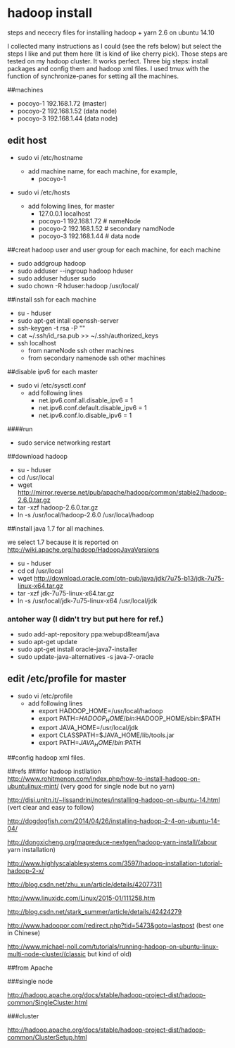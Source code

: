 # hadoop install
steps and nececry files for installing hadoop + yarn 2.6 on ubuntu 14.10

I collected many instructions as I could (see the refs below) but select the steps I like and put them here (It is kind of like cherry pick). Those steps are tested on my hadoop cluster. It works perfect.
Three big steps: install packages and config them and hadoop xml files. I used tmux with the function of synchronize-panes for setting all the machines.

##machines
* pocoyo-1 192.168.1.72 (master)
* pocoyo-2 192.168.1.52 (data node)
* pocoyo-3 192.168.1.44 (data node)

## edit host
* sudo vi /etc/hostname
  - add machine name, for each machine, for example,
    - pocoyo-1

* sudo vi /etc/hosts
  - add folowing lines, for  master
    - 127.0.0.1 localhost
    - pocoyo-1 192.168.1.72 # nameNode
    - pocoyo-2 192.168.1.52 # secondary namdNode
    - pocoyo-3 192.168.1.44 # data node

##creat hadoop user and user group for each machine, for each machine
* sudo addgroup hadoop
* sudo adduser --ingroup hadoop hduser
* sudo adduser hduser sudo
* sudo chown -R hduser:hadoop /usr/local/

##install ssh for each machine
 
* su - hduser
* sudo apt-get intall openssh-server 
* ssh-keygen -t rsa -P ""
* cat ~/.ssh/id_rsa.pub >> ~/.ssh/authorized_keys
* ssh localhost
  * from nameNode ssh other machines
  * from secondary namenode ssh other machines
  
##disable ipv6 for each master

* sudo vi /etc/sysctl.conf
  * add following lines
    - net.ipv6.conf.all.disable_ipv6 = 1
    - net.ipv6.conf.default.disable_ipv6 = 1
    - net.ipv6.conf.lo.disable_ipv6 = 1

####run
* sudo service networking restart 

##download hadoop
* su - hduser
* cd /usr/local
* wget http://mirror.reverse.net/pub/apache/hadoop/common/stable2/hadoop-2.6.0.tar.gz 
* tar -xzf hadoop-2.6.0.tar.gz
* ln -s /usr/local/hadoop-2.6.0 /usr/local/hadoop

##install java 1.7 for all machines. 

we select 1.7 because it is reported on http://wiki.apache.org/hadoop/HadoopJavaVersions

* su - hduser
* cd cd /usr/local
* wget http://download.oracle.com/otn-pub/java/jdk/7u75-b13/jdk-7u75-linux-x64.tar.gz
* tar -xzf jdk-7u75-linux-x64.tar.gz
* ln -s /usr/local/jdk-7u75-linux-x64 /usr/local/jdk

### antoher way (I didn't try but put here for ref.)

* sudo add-apt-repository ppa:webupd8team/java
* sudo apt-get update
* sudo apt-get install oracle-java7-installer
* sudo update-java-alternatives -s java-7-oracle

## edit /etc/profile for master

* sudo vi /etc/profile
  * add following lines
    * export HADOOP_HOME=/usr/local/hadoop
    * export PATH=$HADOOP_HOME/bin:$HADOOP_HOME/sbin:$PATH
    * export JAVA_HOME=/usr/local/jdk
    * export CLASSPATH=$JAVA_HOME/lib/tools.jar
    * export PATH=$JAVA_HOME/bin:$PATH

##config hadoop xml files.

##refs
###for hadoop instllation
http://www.rohitmenon.com/index.php/how-to-install-hadoop-on-ubuntulinux-mint/ (very good for single node but no yarn)

http://disi.unitn.it/~lissandrini/notes/installing-hadoop-on-ubuntu-14.html (vert clear and easy to follow)

http://dogdogfish.com/2014/04/26/installing-hadoop-2-4-on-ubuntu-14-04/

http://dongxicheng.org/mapreduce-nextgen/hadoop-yarn-install/(abour yarn installation)

http://www.highlyscalablesystems.com/3597/hadoop-installation-tutorial-hadoop-2-x/

http://blog.csdn.net/zhu_xun/article/details/42077311

http://www.linuxidc.com/Linux/2015-01/111258.htm

http://blog.csdn.net/stark_summer/article/details/42424279

http://www.hadoopor.com/redirect.php?tid=5473&goto=lastpost (best one in Chinese)

http://www.michael-noll.com/tutorials/running-hadoop-on-ubuntu-linux-multi-node-cluster/(classic but kind of old)

##from Apache

###single node

http://hadoop.apache.org/docs/stable/hadoop-project-dist/hadoop-common/SingleCluster.html

###cluster

http://hadoop.apache.org/docs/stable/hadoop-project-dist/hadoop-common/ClusterSetup.html



